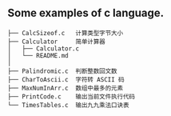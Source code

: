 ##  Some examples of c language.

    ├── CalcSizeof.c   计算类型字节大小
    ├── Calculator     简单计算器
    │   ├── Calculator.c
    │   └── README.md
    │
    ├── Palindromic.c  判断整数回文数
    ├── CharToAscii.c  字符转 ASCII 码
    ├── MaxNumInArr.c  数组中最多的元素
    ├── PrintCode.c    输出当前文件执行代码
    └── TimesTables.c  输出九九乘法口诀表
